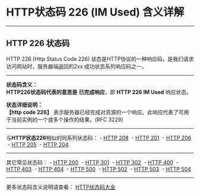 # HTTP状态码 226 (IM Used) 含义详解

---

## HTTP 226 状态码

HTTP 226 (Http Status Code 226) 状态是HTTP协议的一种响应码，是我们请求访问网站时，服务器端返回的2xx 成功状态系列响应码之一。

---

**状态码含义：**  
**HTTP226状态码代表的意思是** **已完成响应**，即 **HTTP 226 IM Used** 响应状态。

**状态详细说明：**  
**【http code 226】** 表示服务器已经完成对资源的一个响应。此响应代表了可用于当前实例的一个或多个操作的结果。(RFC 3229)

  

---

与**HTTP状态226**相似的同系列状态码： - [HTTP 208](https://github.com/CrayonL/AllHttpStatusCodes/blob/master/HTTPStatusCode/2xx_Success/Code_208.md "HTTP 208详细说明")
 - [HTTP 201](https://github.com/CrayonL/AllHttpStatusCodes/blob/master/HTTPStatusCode/2xx_Success/Code_201.md "HTTP 201详细说明")
 - [HTTP 206](https://github.com/CrayonL/AllHttpStatusCodes/blob/master/HTTPStatusCode/2xx_Success/Code_206.md "HTTP 206详细说明")
 - [HTTP 205](https://github.com/CrayonL/AllHttpStatusCodes/blob/master/HTTPStatusCode/2xx_Success/Code_205.md "HTTP 205详细说明")
 - [HTTP 204](https://github.com/CrayonL/AllHttpStatusCodes/blob/master/HTTPStatusCode/2xx_Success/Code_204.md "HTTP 204详细说明")

---

其它常见状态码： - [HTTP 200](https://github.com/CrayonL/AllHttpStatusCodes/blob/master/HTTPStatusCode/2xx_Success/Code_200.md "HTTP 200详细说明")
 - [HTTP 301](https://github.com/CrayonL/AllHttpStatusCodes/blob/master/HTTPStatusCode/3xx_Redirection/Code_301.md "HTTP 301详细说明")
 - [HTTP 302](https://github.com/CrayonL/AllHttpStatusCodes/blob/master/HTTPStatusCode/3xx_Redirection/Code_302.md "HTTP 302详细说明")
 - [HTTP 400](https://github.com/CrayonL/AllHttpStatusCodes/blob/master/HTTPStatusCode/4xx_ClientErrors/Code_400.md "HTTP 400详细说明")
 - [HTTP 403](https://github.com/CrayonL/AllHttpStatusCodes/blob/master/HTTPStatusCode/4xx_ClientErrors/Code_403.md "HTTP 403详细说明")
 - [HTTP 404](https://github.com/CrayonL/AllHttpStatusCodes/blob/master/HTTPStatusCode/4xx_ClientErrors/Code_404.md "HTTP 404详细说明")
 - [HTTP 500](https://github.com/CrayonL/AllHttpStatusCodes/blob/master/HTTPStatusCode/5xx_ServerErrors/Code_500.md "HTTP 500详细说明")
 - [HTTP 502](https://github.com/CrayonL/AllHttpStatusCodes/blob/master/HTTPStatusCode/5xx_ServerErrors/Code_502.md "HTTP 502详细说明")
 - [HTTP 503](https://github.com/CrayonL/AllHttpStatusCodes/blob/master/HTTPStatusCode/5xx_ServerErrors/Code_503.md "HTTP 503详细说明")
 - [HTTP 504](https://github.com/CrayonL/AllHttpStatusCodes/blob/master/HTTPStatusCode/5xx_ServerErrors/Code_504.md "HTTP 504详细说明")

---

更多状态码含义说明请查看： [HTTP状态码大全](https://github.com/CrayonL/AllHttpStatusCodes)